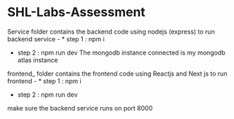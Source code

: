 # SHL-Labs-Assessment

Service folder contains the backend code using nodejs (express) 
to run backend service - * step 1 : npm i
* step 2 : npm run dev
The mongodb instance connected is my mongodb atlas instance

frontend_ folder contains the frontend code using Reactjs and Next js
to run frontend - * step 1 : npm i
* step 2 : npm run  dev

make sure the backend service runs on port 8000
